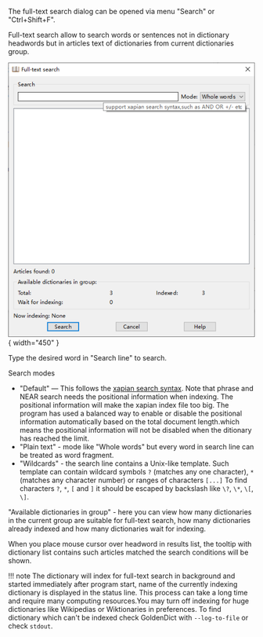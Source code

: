 The full-text search dialog can be opened via menu "Search" or "Ctrl+Shift+F".

Full-text search allow to search words or sentences not in dictionary headwords but in articles text of dictionaries from current dictionaries group.

![full text serach](img/fulltext.png){ width="450" }

Type the desired word in "Search line" to search.

Search modes

* "Default" — This follows the [xapian search syntax](https://xapian.org/docs/queryparser.html). 
Note that phrase and NEAR search needs the positional information when indexing.  The positional information will make the xapian index file too big.  The program has used a balanced way to enable or disable the positional information automatically based on the total document length.which means the positional information will not be disabled when the ditionary has reached the limit.
* "Plain text" - mode like "Whole words" but every word in search line can be treated as word fragment.
* "Wildcards" - the search line contains a Unix-like template. Such template can contain wildcard symbols `?` (matches any one character), `*` (matches any character number) or ranges of characters `[...]` To find characters `?`, `*`, `[` and `]` it should be escaped by backslash like `\?`, `\*`, `\[`, `\]`.

"Available dictionaries in group" - here you can view how many dictionaries in the current group are suitable for full-text search, how many dictionaries already indexed and how many dictionaries wait for indexing.

When you place mouse cursor over headword in results list, the tooltip with dictionary list contains such articles matched the search conditions will be shown.

!!! note
    The dictionary will index for full-text search in background and started immediately after program start, name of the currently indexing dictionary is displayed in the status line. This process can take a long time and require many computing resources.You may turn off indexing for huge dictionaries like Wikipedias or Wiktionaries in preferences. To find dictionary which can't be indexed check GoldenDict with `--log-to-file` or check `stdout`.

